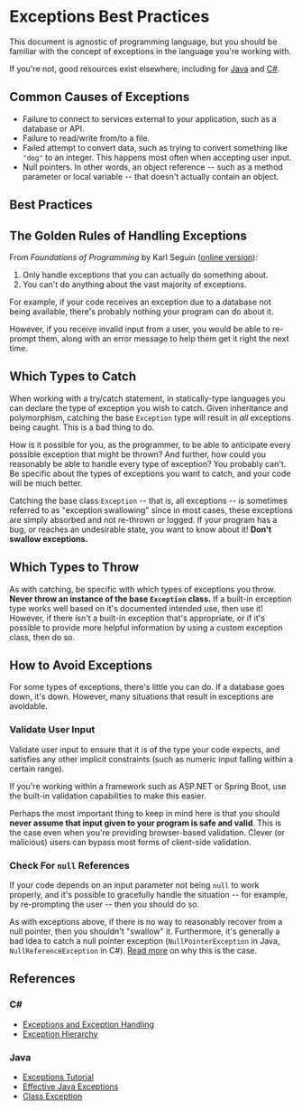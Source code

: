 Exceptions Best Practices
================================

This document is agnostic of programming language, but you should be familiar with the concept of exceptions in the language you're working with.

If you're not, good resources exist elsewhere, including for [Java](https://docs.oracle.com/javase/tutorial/essential/exceptions/) and [C#](https://msdn.microsoft.com/en-us/library/ms173160.aspx).

## Common Causes of Exceptions

- Failure to connect to services external to your application, such as a database or API.
- Failure to read/write from/to a file.
- Failed attempt to convert data, such as trying to convert something like `"dog"` to an integer. This happens most often when accepting user input.
- Null pointers. In other words, an object reference -- such as a method parameter or local variable -- that doesn't actually contain an object.

## Best Practices

## The Golden Rules of Handling Exceptions

From *Foundations of Programming* by Karl Seguin ([online version](http://openmymind.net/FoundationsOfProgramming.pdf)):

1. Only handle exceptions that you can actually do something about.
2. You can't do anything about the vast majority of exceptions.

For example, if your code receives an exception due to a database not being available, there's probably nothing your program can do about it.

However, if you receive invalid input from a user, you would be able to re-prompt them, along with an error message to help them get it right the next time.

## Which Types to Catch

When working with a try/catch statement, in statically-type languages you can declare the type of exception you wish to catch. Given inheritance and polymorphism, catching the base `Exception` type will result in *all* exceptions being caught. This is a bad thing to do.

How is it possible for you, as the programmer, to be able to anticipate every possible exception that might be thrown? And further, how could you reasonably be able to handle every type of exception? You probably can't. Be specific about the types of exceptions you want to catch, and your code will be much better.

Catching the base class `Exception` -- that is, all exceptions -- is sometimes referred to as "exception swallowing" since in most cases, these exceptions are simply absorbed and not re-thrown or logged. If your program has a bug, or reaches an undesirable state, you want to know about it! **Don't swallow exceptions.**

## Which Types to Throw

As with catching, be specific with which types of exceptions you throw. **Never throw an instance of the base `Exception` class.** If a built-in exception type works well based on it's documented intended use, then use it! However, if there isn't a built-in exception that's appropriate, or if it's possible to provide more helpful information by using a custom exception class, then do so.

## How to Avoid Exceptions

For some types of exceptions, there's little you can do. If a database goes down, it's down. However, many situations that result in exceptions are avoidable.

### Validate User Input

Validate user input to ensure that it is of the type your code expects, and satisfies any other implicit constraints (such as numeric input falling within a certain range).

If you're working within a framework such as ASP.NET or Spring Boot, use the built-in validation capabilities to make this easier.

Perhaps the most important thing to keep in mind here is that you should **never assume that input given to your program is safe and valid**. This is the case even when you're providing browser-based validation. Clever (or malicious) users can bypass most forms of client-side validation.

### Check For `null` References

If your code depends on an input parameter not being `null` to work properly, and it's possible to gracefully handle the situation -- for example, by re-prompting the user -- then you should do so.

As with exceptions above, if there is no way to reasonably recover from a null pointer, then you shouldn't "swallow" it. Furthermore, it's generally a bad idea to catch a null pointer exception (`NullPointerException` in Java, `NullReferenceException` in C#). [Read more](http://stackoverflow.com/questions/5991745/java-null-reference-best-practice) on why this is the case.


## References

### C&#35;

- [Exceptions and Exception Handling](https://msdn.microsoft.com/en-us/library/ms173160.aspx)
- [Exception Hierarchy](https://msdn.microsoft.com/en-us/library/z4c5tckx.aspx)

### Java

- [Exceptions Tutorial](https://docs.oracle.com/javase/tutorial/essential/exceptions/)
- [Effective Java Exceptions](http://www.oracle.com/technetwork/articles/entarch/effective-exceptions-092345.html)
- [Class Exception](http://docs.oracle.com/javase/8/docs/api/java/lang/Exception.html)
